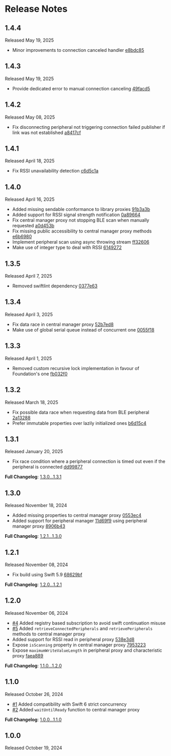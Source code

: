 Release Notes
=============

## 1.4.4

Released May 19, 2025

- Minor improvements to connection canceled handler [e8bdc85](https://github.com/danielepantaleone/BlueConnect/commit/e8bdc85c21b5b8d2f987b50af5f415c27a200d4c)

## 1.4.3

Released May 19, 2025

- Provide dedicated error to manual connection canceling [49facd5](https://github.com/danielepantaleone/BlueConnect/commit/49facd5421910e06f8dd4c092edff6f978988fe3)

## 1.4.2

Released May 08, 2025

- Fix disconnecting peripheral not triggering connection failed publisher if link was not established [a8417cf](https://github.com/danielepantaleone/BlueConnect/commit/a8417cf94edfcca5669bb83edaf670270a1663d7)

## 1.4.1

Released April 18, 2025

- Fix RSSI unavailability detection [c6d5c1a](https://github.com/danielepantaleone/BlueConnect/commit/c6d5c1a490dcaf0bc3206f839983d904bbfb680d)

## 1.4.0

Released April 16, 2025

- Added missing sendable conformance to library proxies [91b3a3b](https://github.com/danielepantaleone/BlueConnect/commit/91b3a3b7df55469ff2b3c99e36f22446aa6cdd20)
- Added support for RSSI signal strength notification [0a89664](https://github.com/danielepantaleone/BlueConnect/commit/0a89664d3678123c6ecab5229e4822526fe6fa22)
- Fix central manager proxy not stopping BLE scan when manually requested [a0d453b](https://github.com/danielepantaleone/BlueConnect/commit/a0d453bdee2582a98d795c16e31019d5614fa5ac)
- Fix missing public accessibility to central manager proxy methods [e6b6980](https://github.com/danielepantaleone/BlueConnect/commit/e6b698072e51c7cc052819ba1c41db368a8ff22a)
- Implement peripheral scan using async throwing stream [ff32606](https://github.com/danielepantaleone/BlueConnect/commit/ff326066e50b1038061cb5e34a51eaee5cc214e6)
- Make use of integer type to deal with RSSI [6149272](https://github.com/danielepantaleone/BlueConnect/commit/6149272080b53ef5e2ea57aaa3b288b676511ebb)

## 1.3.5

Released April 7, 2025

- Removed swiftlint dependency [0377e63](https://github.com/danielepantaleone/BlueConnect/commit/0377e63009031384cc016398316d4aa4eb9d0238)

## 1.3.4

Released April 3, 2025

- Fix data race in central manager proxy [52b7ed8](https://github.com/danielepantaleone/BlueConnect/commit/52b7ed8242f9a4dfe1cb1027df1995688fd3003e)
- Make use of global serial queue instead of concurrent one [0055f18](https://github.com/danielepantaleone/BlueConnect/commit/0055f186a57a2b477306d5639e75eadc82368ba7)

## 1.3.3

Released April 1, 2025

- Removed custom recursive lock implementation in favour of Foundation's one [fb032f0](https://github.com/danielepantaleone/BlueConnect/commit/fb032f064187156e35264dd2ce27f8e49b38067a)

## 1.3.2

Released March 18, 2025

- Fix possible data race when requesting data from BLE peripheral [2a13288](https://github.com/danielepantaleone/BlueConnect/commit/2a132882be926171ca553e39153d00573ff58b3b)
- Prefer immutable properties over lazily initialized ones [b6d15c4](https://github.com/danielepantaleone/BlueConnect/commit/b6d15c4b41fec68f3f59e274811ee8a934a241f4)

## 1.3.1

Released January 20, 2025

- Fix race condition where a peripheral connection is timed out even if the peripheral is connected [dd99877](https://github.com/danielepantaleone/BlueConnect/commit/dd998773ac35d2716aafd7c0dac81feb272097b3)

**Full Changelog**: [1.3.0...1.3.1](https://github.com/danielepantaleone/BlueConnect/compare/1.3.0...1.3.1)

## 1.3.0

Released November 18, 2024

- Added missing properties to central manager proxy [0553ec4](https://github.com/danielepantaleone/BlueConnect/commit/0553ec455ab714567e690091ee3563e9a9fa3472)
- Added support for peripheral manager [11d69f9](https://github.com/danielepantaleone/BlueConnect/commit/11d69f9fa24c13918ac078bd55f472a09e8b6434) using peripheral manager proxy [8906b43](https://github.com/danielepantaleone/BlueConnect/commit/8906b4363af58c8d064b9f771610591c08b5ef71)

**Full Changelog**: [1.2.1...1.3.0](https://github.com/danielepantaleone/BlueConnect/compare/1.2.1...1.3.0)

## 1.2.1

Released November 08, 2024

- Fix build using Swift 5.9 [68629bf](https://github.com/danielepantaleone/BlueConnect/commit/68629bf9b1163d5d858d6e764fe8d613ab7abd80)

**Full Changelog**: [1.2.0...1.2.1](https://github.com/danielepantaleone/BlueConnect/compare/1.2.0...1.2.1)

## 1.2.0

Released November 06, 2024

- [#4](https://github.com/danielepantaleone/BlueConnect/pull/4) Added registry based subscription to avoid swift continuation misuse
- [#5](https://github.com/danielepantaleone/BlueConnect/pull/5) Added `retrieveConnectedPeripherals` and `retrievePeripherals` methods to central manager proxy
- Added support for RSSI read in peripheral proxy [538e3d8](https://github.com/danielepantaleone/BlueConnect/commit/538e3d81a835678c9b2a8aedb4e46e1c8f4599eb)
- Expose `isScanning` property in central manager proxy [7953223](https://github.com/danielepantaleone/BlueConnect/commit/795322376aea9159e0e29c234d04b57ae11f7133)
- Expose `maximumWriteValueLength` in peripheral proxy and characteristic proxy [faea889](https://github.com/danielepantaleone/BlueConnect/commit/faea889c64c90eda3077e8ffbdc61cb2dca39830)

**Full Changelog**: [1.1.0...1.2.0](https://github.com/danielepantaleone/BlueConnect/compare/1.1.0...1.2.0)

## 1.1.0

Released October 26, 2024

- [#1](https://github.com/danielepantaleone/BlueConnect/pull/1) Added compatibility with Swift 6 strict concurrency
- [#2](https://github.com/danielepantaleone/BlueConnect/pull/2) Added `waitUntilReady` function to central manager proxy

**Full Changelog**: [1.0.0...1.1.0](https://github.com/danielepantaleone/BlueConnect/compare/1.0.0...1.1.0)

## 1.0.0

Released October 19, 2024
